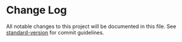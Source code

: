 # Change Log

All notable changes to this project will be
documented in this file. See
[standard-version](https://github.com/conventional-changelog/standard-version)
for commit guidelines.
